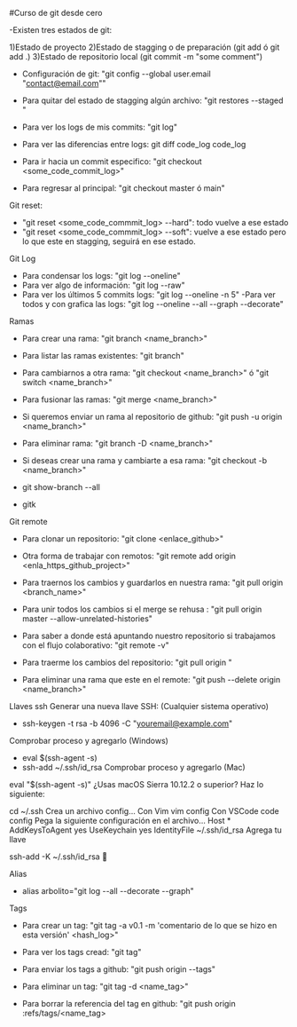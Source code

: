 #Curso de git desde cero

-Existen tres estados de git:

1)Estado de proyecto
2)Estado de stagging o de preparación (git add <file> ó git add .)
3)Estado de repositorio local (git commit -m "some comment")

- Configuración de git: "git config --global user.email "contact@email.com""

- Para quitar del estado de stagging algún archivo: "git restores --staged <file>"
- Para ver los logs de mis commits: "git log"
- Para ver las diferencias entre logs: git diff code_log code_log
- Para ir hacia un commit especifico: "git checkout <some_code_commit_log>"
- Para regresar al principal: "git checkout master ó main"

Git reset:

- "git reset <some_code_commmit_log> --hard": todo vuelve a ese estado
- "git reset <some_code_commmit_log> --soft": vuelve a ese estado pero lo que este en stagging, seguirá en ese estado.

Git Log

- Para condensar los logs: "git log --oneline"
- Para ver algo de información: "git log --raw"
- Para ver los últimos 5 commits logs: "git log --oneline -n 5"
  -Para ver todos y con grafica las logs: "git log --oneline --all --graph --decorate"

Ramas

- Para crear una rama: "git branch <name_branch>"
- Para listar las ramas existentes: "git branch"
- Para cambiarnos a otra rama: "git checkout <name_branch>" ó "git switch <name_branch>"
- Para fusionar las ramas: "git merge <name_branch>"
- Si queremos enviar un rama al repositorio de github: "git push -u origin <name_branch>"
- Para eliminar rama: "git branch -D <name_branch>"
- Si deseas crear una rama y cambiarte a esa rama: "git checkout -b <name_branch>"
- git show-branch --all

- gitk

Git remote

- Para clonar un repositorio: "git clone <enlace_github>"
- Otra forma de trabajar con remotos: "git remote add origin <enla_https_github_project>"
- Para traernos los cambios y guardarlos en nuestra rama: "git pull origin <branch_name>"
- Para unir todos los cambios si el merge se rehusa : "git pull origin master --allow-unrelated-histories"

- Para saber a donde está apuntando nuestro repositorio si trabajamos con el flujo colaborativo: "git remote -v"
- Para traerme los cambios del repositorio: "git pull origin <branch>"
- Para eliminar una rama que este en el remote: "git push --delete origin <name_branch>"

Llaves ssh
Generar una nueva llave SSH: (Cualquier sistema operativo)

- ssh-keygen -t rsa -b 4096 -C "youremail@example.com"

Comprobar proceso y agregarlo (Windows)

- eval $(ssh-agent -s)
- ssh-add ~/.ssh/id_rsa
  Comprobar proceso y agregarlo (Mac)

eval "$(ssh-agent -s)"
¿Usas macOS Sierra 10.12.2 o superior?
Haz lo siguiente:

cd ~/.ssh
Crea un archivo config…
Con Vim vim config
Con VSCode code config
Pega la siguiente configuración en el archivo…
Host \*
AddKeysToAgent yes
UseKeychain yes
IdentityFile ~/.ssh/id_rsa
Agrega tu llave

ssh-add -K ~/.ssh/id_rsa
🥳

Alias

- alias arbolito="git log --all --decorate --graph"

Tags

- Para crear un tag: "git tag -a v0.1 -m 'comentario de lo que se hizo en esta versión' <hash_log>"

- Para ver los tags cread: "git tag"
- Para enviar los tags a github: "git push origin --tags"
- Para eliminar un tag: "git tag -d <name_tag>"
- Para borrar la referencia del tag en github: "git push origin :refs/tags/<name_tag>
